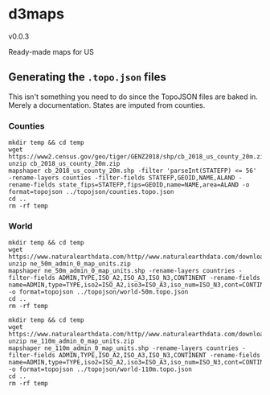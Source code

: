 # d3maps

v0.0.3

Ready-made maps for US

## Generating the `.topo.json` files

This isn't something you need to do since the TopoJSON files are baked in. Merely a documentation. States are imputed from counties.

### Counties

	mkdir temp && cd temp
	wget https://www2.census.gov/geo/tiger/GENZ2018/shp/cb_2018_us_county_20m.zip
	unzip cb_2018_us_county_20m.zip
	mapshaper cb_2018_us_county_20m.shp -filter 'parseInt(STATEFP) <= 56' -rename-layers counties -filter-fields STATEFP,GEOID,NAME,ALAND -rename-fields state_fips=STATEFP,fips=GEOID,name=NAME,area=ALAND -o format=topojson ../topojson/counties.topo.json
	cd ..
	rm -rf temp

### World

	mkdir temp && cd temp
	wget https://www.naturalearthdata.com/http//www.naturalearthdata.com/download/50m/cultural/ne_50m_admin_0_map_units.zip
	unzip ne_50m_admin_0_map_units.zip
	mapshaper ne_50m_admin_0_map_units.shp -rename-layers countries -filter-fields ADMIN,TYPE,ISO_A2,ISO_A3,ISO_N3,CONTINENT -rename-fields name=ADMIN,type=TYPE,iso2=ISO_A2,iso3=ISO_A3,iso_num=ISO_N3,cont=CONTINENT -o format=topojson ../topojson/world-50m.topo.json
	cd ..
	rm -rf temp

	mkdir temp && cd temp
	wget https://www.naturalearthdata.com/http//www.naturalearthdata.com/download/110m/cultural/ne_110m_admin_0_map_units.zip
	unzip ne_110m_admin_0_map_units.zip
	mapshaper ne_110m_admin_0_map_units.shp -rename-layers countries -filter-fields ADMIN,TYPE,ISO_A2,ISO_A3,ISO_N3,CONTINENT -rename-fields name=ADMIN,type=TYPE,iso2=ISO_A2,iso3=ISO_A3,iso_num=ISO_N3,cont=CONTINENT -o format=topojson ../topojson/world-110m.topo.json
	cd ..
	rm -rf temp
